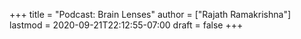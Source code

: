 +++
title = "Podcast: Brain Lenses"
author = ["Rajath Ramakrishna"]
lastmod = 2020-09-21T22:12:55-07:00
draft = false
+++
